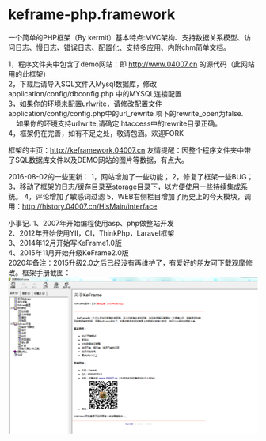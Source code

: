 # keframe-php.framework
一个简单的PHP框架（By kermit）基本特点:MVC架构、支持数据关系模型、访问日志、慢日志、错误日志、配置化、支持多应用、内附chm简单文档。

1，程序文件夹中包含了demo网站：即 http://www.04007.cn 的源代码（此网站用的此框架）<br>
2，下载后请导入SQL文件入Mysql数据库，修改application/config/dbconfig.php 中的MYSQL连接配置<br>
3，如果你的环境未配置urlwrite，请修改配置文件application/config/config.php中的url_rewrite 项下的rewrite_open为false.<br>
   &nbsp;&nbsp;&nbsp;&nbsp;如果你的环境支持urlwrite,请确定.htaccess中的rewrite目录正确。<br>
4，框架仍在完善，如有不足之处，敬请包涵。欢迎FORK

框架的主页：<a href="http://keframework.04007.cn">http://keframework.04007.cn</a>
友情提醒：因整个程序文件夹中带了SQL数据库文件以及DEMO网站的图片等数据，有点大。

2016-08-02的一些更新：
1，网站增加了一些功能；
2，修复了框架一些BUG；
3，移动了框架的日志/缓存目录至storage目录下，以方便使用一些持续集成系统。
4，评论增加了敏感词过滤
5，WEB右侧栏目增加了历史上的今天模块，调用：http://history.04007.cn/HisMain/interface

小事记.
1、2007年开始编程使用asp、php做整站开发<br> 
2、2012年开始使用YII，CI，ThinkPhp，Laravel框架<br>
3、2014年12月开始写KeFrame1.0版<br>
4、2015年11月开始升级KeFrame2.0版<br>
2020年备注：2015升级2.0之后已经没有再维护了，有爱好的朋友可下载观摩修改。框架手册截图：
<img src="https://github.com/KermitCode/keframe-php.framework/blob/master/keframe.png?raw=true">
